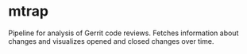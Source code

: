 # mtrap
Pipeline for analysis of Gerrit code reviews. Fetches information about changes and visualizes opened and closed changes over time.
